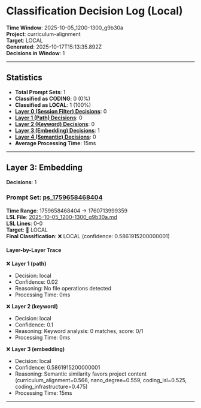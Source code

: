# Classification Decision Log (Local)

**Time Window**: 2025-10-05_1200-1300_g9b30a<br>
**Project**: curriculum-alignment<br>
**Target**: LOCAL<br>
**Generated**: 2025-10-17T15:13:35.892Z<br>
**Decisions in Window**: 1

---

## Statistics

- **Total Prompt Sets**: 1
- **Classified as CODING**: 0 (0%)
- **Classified as LOCAL**: 1 (100%)
- **[Layer 0 (Session Filter) Decisions](#layer-0-session-filter)**: 0
- **[Layer 1 (Path) Decisions](#layer-1-path)**: 0
- **[Layer 2 (Keyword) Decisions](#layer-2-keyword)**: 0
- **[Layer 3 (Embedding) Decisions](#layer-3-embedding)**: 1
- **[Layer 4 (Semantic) Decisions](#layer-4-semantic)**: 0
- **Average Processing Time**: 15ms

---

## Layer 3: Embedding

**Decisions**: 1

### Prompt Set: [ps_1759658468404](../../history/2025-10-05_1200-1300_g9b30a.md#ps_1759658468404)

**Time Range**: 1759658468404 → 1760713999359<br>
**LSL File**: [2025-10-05_1200-1300_g9b30a.md](../../history/2025-10-05_1200-1300_g9b30a.md#ps_1759658468404)<br>
**LSL Lines**: 0-0<br>
**Target**: 📍 LOCAL<br>
**Final Classification**: ❌ LOCAL (confidence: 0.5861915200000001)

#### Layer-by-Layer Trace

❌ **Layer 1 (path)**
- Decision: local
- Confidence: 0.02
- Reasoning: No file operations detected
- Processing Time: 0ms

❌ **Layer 2 (keyword)**
- Decision: local
- Confidence: 0.1
- Reasoning: Keyword analysis: 0 matches, score: 0/1
- Processing Time: 0ms

❌ **Layer 3 (embedding)**
- Decision: local
- Confidence: 0.5861915200000001
- Reasoning: Semantic similarity favors project content (curriculum_alignment=0.566, nano_degree=0.559, coding_lsl=0.525, coding_infrastructure=0.475)
- Processing Time: 15ms

---

